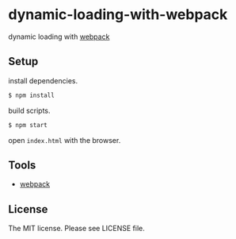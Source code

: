 # dynamic-loading-with-webpack

dynamic loading with [webpack](https://webpack.github.io/)

## Setup

install dependencies.

```sh
$ npm install
```

build scripts.

```sh
$ npm start
```

open `index.html` with the browser.

## Tools

- [webpack](https://webpack.github.io/)

## License

The MIT license. Please see LICENSE file.
